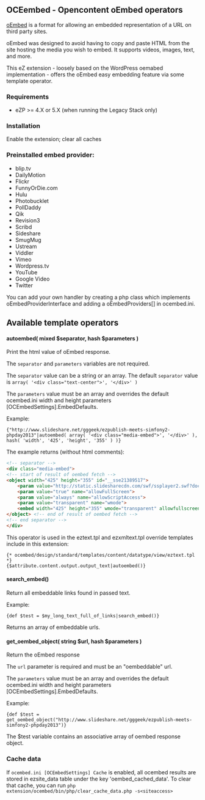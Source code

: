 ## OCEembed - Opencontent oEmbed operators

[oEmbed](http://oembed.com/ "oEmbed site") is a format for allowing an embedded representation of a URL on third party sites.

oEmbed was designed to avoid having to copy and paste HTML from the site hosting the media you wish to embed. It supports videos, images, text, and more. 

This eZ extension - loosely based on the WordPress oemabed implementation - offers the oEmbed easy embedding feature via some template operator.

### Requirements

* eZP >= 4.X or 5.X (when running the Legacy Stack only)

### Installation

Enable the extension; clear all caches

### Preinstalled embed provider:

* blip.tv
* DailyMotion
* Flickr
* FunnyOrDie.com
* Hulu
* Photobucklet
* PollDaddy
* Qik
* Revision3
* Scribd
* Sideshare
* SmugMug
* Ustream
* Viddler
* Vimeo
* Wordpress.tv
* YouTube
* Google Video
* Twitter

You can add your own handler by creating a php class which implements oEmbedProviderInterface and adding a oEmbedProviders[] in ocembed.ini.


## Available template operators

#### autoembed( mixed $separator, hash $parameters )

Print the html value of oEmbed response.

The `separator` and `parameters` variables are not required.

The `separator` value can be a string or an array.
The default `separator` value is `array( '<div class="text-center">', '</div>' )`

The `parameters` value must be an array and overrides the default ocembed.ini width and height parameters [OCEmbedSettings].EmbedDefaults.

Example:
```tpl
{"http://www.slideshare.net/gggeek/ezpublish-meets-simfony2-phpday2013"|autoembed( array( '<div class="media-embed">', '</div>' ), hash( 'width', '425', 'height', '355' ) )}
```

The example returns (without html comments):
```html
<!-- separator -->
<div class="media-embed">
<!-- start of result of oembed fetch -->
<object width="425" height="355" id="__sse21389517">
    <param value="http://static.slidesharecdn.com/swf/ssplayer2.swf?doc=sf2ezpphpday2013-130518043919-phpapp01&amp;stripped_title=ezpublish-meets-simfony2-phpday2013&amp;userName=gggeek" name="movie">
    <param value="true" name="allowFullScreen">
    <param value="always" name="allowScriptAccess">
    <param value="transparent" name="wmode">
    <embed width="425" height="355" wmode="transparent" allowfullscreen="true" allowscriptaccess="always" type="application/x-shockwave-flash" src="http://static.slidesharecdn.com/swf/ssplayer2.swf?doc=sf2ezpphpday2013-130518043919-phpapp01&amp;stripped_title=ezpublish-meets-simfony2-phpday2013&amp;userName=gggeek" name="__sse21389517">
</object> <!-- end of result of oembed fetch -->
<!-- end separator -->
</div>
```

This operator is used in the eztext.tpl and ezxmltext.tpl override templates include in this extension:
```tpl
{* ocembed/design/standard/templates/content/datatype/view/eztext.tpl *}
{$attribute.content.output.output_text|autoembed()}
```

#### search_embed()

Return all embeddable links found in passed text.

Example:
```tpl
{def $test = $my_long_text_full_of_links|search_embed()}
```
Returns an array of embeddable urls.


#### get_oembed_object( string $url, hash $parameters )

Return the oEmbed response

The `url` parameter is required and must be an "oembeddable" url.

The `parameters` value must be an array and overrides the default ocembed.ini width and height parameters [OCEmbedSettings].EmbedDefaults.

Example:
```tpl
{def $test = get_oembed_object("http://www.slideshare.net/gggeek/ezpublish-meets-simfony2-phpday2013")}
```

The $test variable contains an associative array of oembed response object.

### Cache data

If ```ocembed.ini [OCEmbedSettings] Cache``` is enabled, all ocembed results are stored in ezsite_data table under the key 'oembed_cached_data'.
To clear that cache, you can run ```php extension/ocembed/bin/php/clear_cache_data.php -s<siteaccess>```
